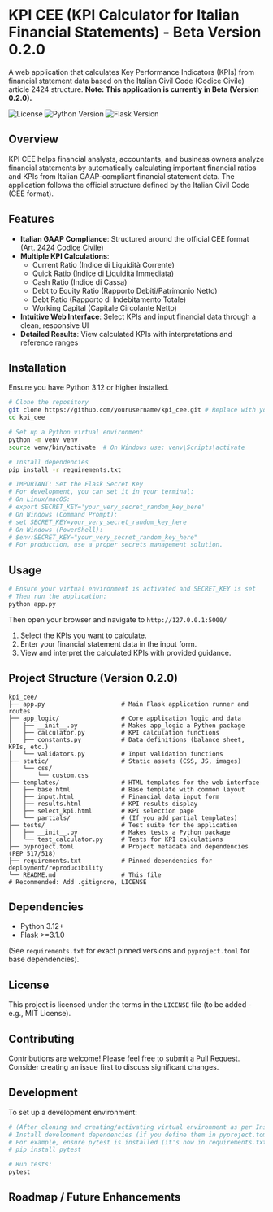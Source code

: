 # KPI CEE (KPI Calculator for Italian Financial Statements) - Beta Version 0.2.0

A web application that calculates Key Performance Indicators (KPIs) from financial statement data based on the Italian Civil Code (Codice Civile) article 2424 structure. 
**Note: This application is currently in Beta (Version 0.2.0).**

![License](https://img.shields.io/github/license/VincenzoRocchi/kpi_cee)
![Python Version](https://img.shields.io/badge/python-3.12-blue)
![Flask Version](https://img.shields.io/badge/flask-3.1.0-blue)

## Overview

KPI CEE helps financial analysts, accountants, and business owners analyze financial statements by automatically calculating important financial ratios and KPIs from Italian GAAP-compliant financial statement data. The application follows the official structure defined by the Italian Civil Code (CEE format).

## Features

- **Italian GAAP Compliance**: Structured around the official CEE format (Art. 2424 Codice Civile)
- **Multiple KPI Calculations**:
  - Current Ratio (Indice di Liquidità Corrente)
  - Quick Ratio (Indice di Liquidità Immediata)
  - Cash Ratio (Indice di Cassa)
  - Debt to Equity Ratio (Rapporto Debiti/Patrimonio Netto)
  - Debt Ratio (Rapporto di Indebitamento Totale)
  - Working Capital (Capitale Circolante Netto)
- **Intuitive Web Interface**: Select KPIs and input financial data through a clean, responsive UI
- **Detailed Results**: View calculated KPIs with interpretations and reference ranges

## Installation

Ensure you have Python 3.12 or higher installed.

```bash
# Clone the repository
git clone https://github.com/yourusername/kpi_cee.git # Replace with your actual username/repo
cd kpi_cee

# Set up a Python virtual environment
python -m venv venv
source venv/bin/activate  # On Windows use: venv\Scripts\activate

# Install dependencies
pip install -r requirements.txt

# IMPORTANT: Set the Flask Secret Key
# For development, you can set it in your terminal:
# On Linux/macOS:
# export SECRET_KEY='your_very_secret_random_key_here'
# On Windows (Command Prompt):
# set SECRET_KEY=your_very_secret_random_key_here
# On Windows (PowerShell):
# $env:SECRET_KEY="your_very_secret_random_key_here"
# For production, use a proper secrets management solution.
```

## Usage

```bash
# Ensure your virtual environment is activated and SECRET_KEY is set
# Then run the application:
python app.py
```

Then open your browser and navigate to `http://127.0.0.1:5000/`

1.  Select the KPIs you want to calculate.
2.  Enter your financial statement data in the input form.
3.  View and interpret the calculated KPIs with provided guidance.

## Project Structure (Version 0.2.0)

```
kpi_cee/
├── app.py                     # Main Flask application runner and routes
├── app_logic/                 # Core application logic and data
│   ├── __init__.py            # Makes app_logic a Python package
│   ├── calculator.py          # KPI calculation functions
│   ├── constants.py           # Data definitions (balance sheet, KPIs, etc.)
│   └── validators.py          # Input validation functions
├── static/                    # Static assets (CSS, JS, images)
│   └── css/
│       └── custom.css
├── templates/                 # HTML templates for the web interface
│   ├── base.html              # Base template with common layout
│   ├── input.html             # Financial data input form
│   ├── results.html           # KPI results display
│   ├── select_kpi.html        # KPI selection page
│   └── partials/              # (If you add partial templates)
├── tests/                     # Test suite for the application
│   ├── __init__.py            # Makes tests a Python package
│   └── test_calculator.py     # Tests for KPI calculations
├── pyproject.toml             # Project metadata and dependencies (PEP 517/518)
├── requirements.txt           # Pinned dependencies for deployment/reproducibility
└── README.md                  # This file
# Recommended: Add .gitignore, LICENSE
```

## Dependencies

- Python 3.12+
- Flask >=3.1.0

(See `requirements.txt` for exact pinned versions and `pyproject.toml` for base dependencies).

## License

This project is licensed under the terms in the `LICENSE` file (to be added - e.g., MIT License).

## Contributing

Contributions are welcome! Please feel free to submit a Pull Request. Consider creating an issue first to discuss significant changes.

## Development

To set up a development environment:

```bash
# (After cloning and creating/activating virtual environment as per Installation)
# Install development dependencies (if you define them in pyproject.toml or have a separate dev-requirements.txt)
# For example, ensure pytest is installed (it's now in requirements.txt):
# pip install pytest 

# Run tests:
pytest
```

## Roadmap / Future Enhancements
